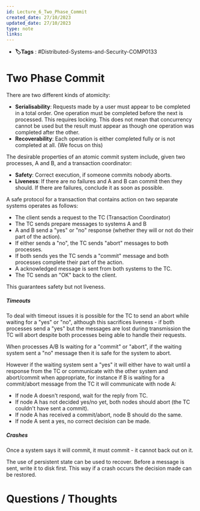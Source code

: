 ```yaml
---
id: Lecture_6_Two_Phase_Commit
created_date: 27/10/2023
updated_date: 27/10/2023
type: note
links: 
---
```

* **🏷️Tags** : #Distributed-Systems-and-Security-COMP0133 
# Two Phase Commit

There are two different kinds of atomicity:
* **Serialisability**: Requests made by a user must appear to be completed in a total order. One operation must be completed before the next is processed. This requires locking. This does not mean that concurrency cannot be used but the result must appear as though one operation was completed after the other.
* **Recoverability**: Each operation is either completed fully or is not completed at all. (We focus on this)

The desirable properties of an atomic commit system include, given two processes, A and B, and a transaction coordinator:
* **Safety**: Correct execution, if someone commits nobody aborts.
* **Liveness**: If there are no failures and A and B can commit then they should. If there are failures, conclude it as soon as possible.

A safe protocol for a transaction that contains action on two separate systems operates as follows:
* The client sends a request to the TC (Transaction Coordinator)
* The TC sends prepare messages to systems A and B
* A and B send a "yes" or "no" response (whether they will or not do their part of the action).
* If either sends a "no", the TC sends "abort" messages to both processes.
* If both sends yes the TC sends a "commit" message and both processes complete their part of the action.
* A acknowledged message is sent from both systems to the TC.
* The TC sends an "OK" back to the client.

This guarantees safety but not liveness.

##### Timeouts

To deal with timeout issues it is possible for the TC to send an abort while waiting for a "yes" or "no", although this sacrifices liveness - if both processes send a "yes" but the messages are lost during transmission the TC will abort despite both processes being able to handle their requests. 

When processes A/B Is waiting for a "commit" or "abort", if the waiting system sent a "no" message then it is safe for the system to abort.

However if the waiting system sent a "yes" it will either have to wait until a response from the TC or communicate with the other system and abort/commit when appropriate, for instance if B is waiting for a commit/abort message from the TC it will communicate with node A:
* If node A doesn't respond, wait for the reply from TC.
* If node A has not decided yes/no yet, both nodes should abort (the TC couldn't have sent a commit).
* If node A has received a commit/abort, node B should do the same.
* If node A sent a yes, no correct decision can be made.

##### Crashes

Once a system says it will commit, it must commit - it cannot back out on it.

The use of persistent state can be used to recover. Before a message is sent, write it to disk first. This way if a crash occurs the decision made can be restored.


# Questions / Thoughts